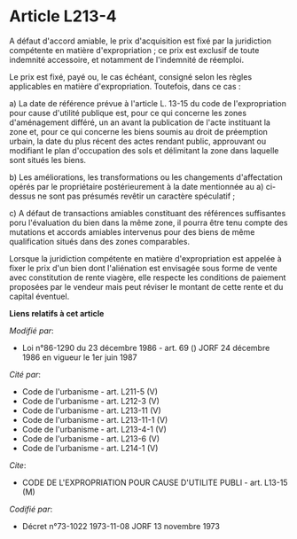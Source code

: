 # Article L213-4

A défaut d'accord amiable, le prix d'acquisition est fixé par la juridiction compétente en matière d'expropriation ; ce prix
est exclusif de toute indemnité accessoire, et notamment de l'indemnité de réemploi.

Le prix est fixé, payé ou, le cas échéant, consigné selon les règles applicables en matière d'expropriation. Toutefois, dans
ce cas :

a) La date de référence prévue à l'article L. 13-15 du code de l'expropriation pour cause d'utilité publique est, pour ce qui
concerne les zones d'aménagement différé, un an avant la publication de l'acte instituant la zone et, pour ce qui concerne
les biens soumis au droit de préemption urbain, la date du plus récent des actes rendant public, approuvant ou modifiant le
plan d'occupation des sols et délimitant la zone dans laquelle sont situés les biens.

b) Les améliorations, les transformations ou les changements d'affectation opérés par le propriétaire postérieurement à la
date mentionnée au a) ci-dessus ne sont pas présumés revêtir un caractère spéculatif ;

c) A défaut de transactions amiables constituant des références suffisantes poru l'évaluation du bien dans la même zone, il
pourra être tenu compte des mutations et accords amiables intervenus pour des biens de même qualification situés dans des
zones comparables.

Lorsque la juridiction compétente en matière d'expropriation est appelée à fixer le prix d'un bien dont l'aliénation est
envisagée sous forme de vente avec constitution de rente viagère, elle respecte les conditions de paiement proposées par le
vendeur mais peut réviser le montant de cette rente et du capital éventuel.

**Liens relatifs à cet article**

_Modifié par_:

  - Loi n°86-1290 du 23 décembre 1986 - art. 69 () JORF 24 décembre 1986    en vigueur le 1er juin 1987

_Cité par_:

  - Code de l'urbanisme - art. L211-5 (V)
  - Code de l'urbanisme - art. L212-3 (V)
  - Code de l'urbanisme - art. L213-11 (V)
  - Code de l'urbanisme - art. L213-11-1 (V)
  - Code de l'urbanisme - art. L213-4-1 (V)
  - Code de l'urbanisme - art. L213-6 (V)
  - Code de l'urbanisme - art. L214-1 (V)

_Cite_:

  - CODE DE L'EXPROPRIATION POUR CAUSE D'UTILITE PUBLI - art. L13-15 (M)

_Codifié par_:

  - Décret n°73-1022 1973-11-08 JORF 13 novembre 1973
